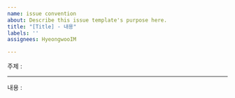 ```yaml
---
name: issue convention
about: Describe this issue template's purpose here.
title: "[Title] - 내용"
labels: ''
assignees: HyeongwooIM

---
```


<!--[Feat] - 새로운 기능 추가
[Fix]   - 버그 수정
[Design] - Css & 디자인 변경
[Refactor] - 코드 리팩토링
[Remove] - 파일 삭제
[Rename] - 파일, 폴더 수정
[Chore] - 패키지 매니저 등 수정 -> .gitignore
[Any] - 애매한 경우. -->
주제 : 

-------------------
내용 :
